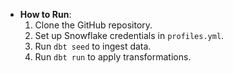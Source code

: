 - **How to Run**:
  1. Clone the GitHub repository.
  2. Set up Snowflake credentials in `profiles.yml`.
  3. Run `dbt seed` to ingest data.
  4. Run `dbt run` to apply transformations.
